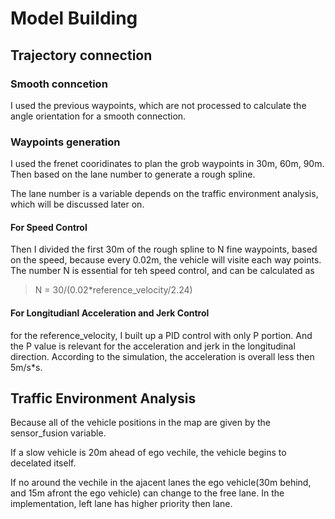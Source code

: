 # Model Building

## Trajectory connection
### Smooth conncetion
I used the previous waypoints, which are not processed to calculate the angle orientation for a smooth connection.
### Waypoints generation
I used the frenet cooridinates to plan the grob waypoints in 30m, 60m, 90m. Then based on the lane number to generate a rough spline.

The lane number is a variable depends on the traffic environment analysis, which will be discussed later on.

#### For Speed Control
Then I divided the first 30m of the rough spline to N fine waypoints, based on the speed, because every 0.02m, the vehicle will visite each way points. 
The number N is essential for teh speed control, and can be calculated as 
>N = 30/(0.02*reference_velocity/2.24)


#### For Longitudianl Acceleration and Jerk Control
for the reference_velocity, I built up a PID control with only P portion. And the P value is relevant for the acceleration and jerk in the longitudinal direction. According to the simulation, the acceleration is overall less then 5m/s*s.

## Traffic Environment Analysis

Because all of the vehicle positions in the map are given by the sensor_fusion variable.

If a slow vehicle is 20m ahead of ego vechile, the vehicle begins to decelated itself.

If no around the vechile in the ajacent lanes the ego vehicle(30m behind, and 15m afront the ego vehicle) can change to the free lane. In the implementation, left lane has higher priority then lane. 



